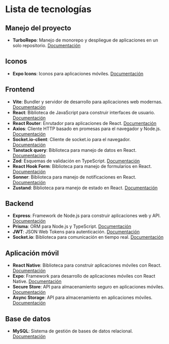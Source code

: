 # Lista de tecnologías

## Manejo del proyecto

- **TurboRepo**: Manejo de monorepo y despliegue de aplicaciones en un solo repositorio. [Documentación](https://turbo.build/repo/docs)

## Iconos

- **Expo Icons**: Iconos para aplicaciones móviles. [Documentación](https://docs.expo.dev/guides/icons/)

## Frontend

- **Vite**: Bundler y servidor de desarrollo para aplicaciones web modernas. [Documentación](https://vitejs.dev)
- **React**: Biblioteca de JavaScript para construir interfaces de usuario. [Documentación](https://react.dev)
- **React Router**: Enrutador para aplicaciones de React. [Documentación](https://reactrouter.com)
- **Axios**: Cliente HTTP basado en promesas para el navegador y Node.js. [Documentación](https://axios-http.com)
- **Socket.io-client**: Cliente de socket.io para el navegador. [Documentación](https://socket.io/docs/v4/client-api)
- **Tanstack query**: Biblioteca para manejo de datos en React. [Documentación](https://tanstack.com/query)
- **Zod**: Esquemas de validación en TypeScript. [Documentación](https://zod.dev/)
- **React Hook Form**: Biblioteca para manejo de formularios en React. [Documentación](https://react-hook-form.com)
- **Sonner**: Biblioteca para manejo de notificaciones en React. [Documentación](https://sonner.emilkowal.ski/)
- **Zustand**: Biblioteca para manejo de estado en React. [Documentación](https://zustand.docs.pmnd.rs/getting-started/introduction)

## Backend

- **Express**: Framework de Node.js para construir aplicaciones web y API. [Documentación](https://expressjs.com)
- **Prisma**: ORM para Node.js y TypeScript. [Documentación](https://prisma.io)
- **JWT**: JSON Web Tokens para autenticación. [Documentación](https://jwt.io)
- **Socket.io**: Biblioteca para comunicación en tiempo real. [Documentación](https://socket.io/docs/v4)

## Aplicación móvil

- **React Native**: Biblioteca para construir aplicaciones móviles con React. [Documentación](https://reactnative.dev)
- **Expo**: Framework para desarrollo de aplicaciones móviles con React Native. [Documentación](https://docs.expo.dev)
- **Secure Store**: API para almacenamiento seguro en aplicaciones móviles. [Documentación](https://docs.expo.dev/versions/latest/sdk/securestore/)
- **Async Storage**: API para almacenamiento en aplicaciones móviles. [Documentación](https://react-native-async-storage.github.io/async-storage/docs/install)

## Base de datos

- **MySQL**: Sistema de gestión de bases de datos relacional. [Documentación](https://dev.mysql.com/doc/)
